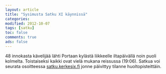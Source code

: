 ```yaml
--- 
layout: article 
title: "Sysimusta Satku XI käynnissä" 
categories: 
modified: 2012-10-07 
tags: [satku]
toc: false 
comments: true 
ads: false 
--- 
```


48 innokasta kävelijää lähti Portaan kylästä liikkeelle iltapäivällä
noin puoli kolmelta. Toistaiseksi kaikki ovat vielä mukana reissussa
(19:06). Satkua voi seurata osoitteessa
[satku.kerkesix.fi](satku.kerkesix.fi) jonne päivittyy tilanne
huoltopisteittäin.

